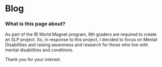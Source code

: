 # Blog
### What is this page about?
As part of the IB World Magnet program, 8th graders are required to create an SLP project. So, in response to this project, I decided to focus on Mental Disabilities and raising awareness and research for those who live with mental disabilities and conditions. 

Thank you for your interest.
